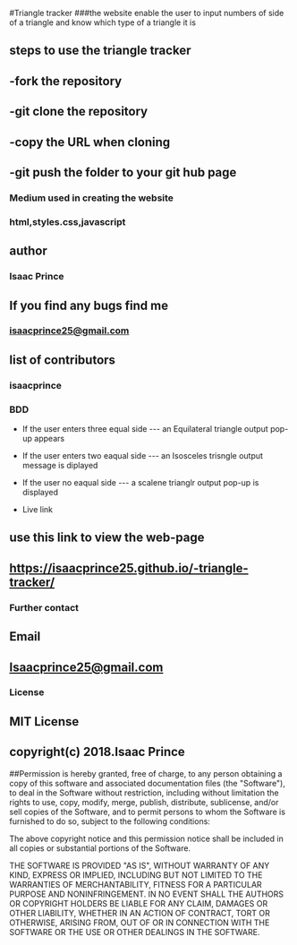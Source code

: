#Triangle tracker
###the website enable the user to input numbers of side of a triangle and know which type of a triangle it is
## steps to use the triangle tracker
## -fork the repository
## -git clone the repository
## -copy the URL when cloning
## -git push the folder to your git hub page
### Medium used in creating the website
### html,styles.css,javascript
## author
### Isaac Prince
## If you find any bugs find me 
### isaacprince25@gmail.com
## list of contributors
### isaacprince

### BDD
* If the user enters three equal side --- an Equilateral triangle output pop-up appears
* If the user enters two eaqual side  --- an Isosceles trisngle output message is diplayed
* If the user no eaqual side          --- a scalene trianglr output pop-up is displayed

* Live link
## use this link to view the web-page
##  https://isaacprince25.github.io/-triangle-tracker/

### Further contact
##  Email 
##  Isaacprince25@gmail.com

### License
##  MIT License 
##  copyright(c) 2018.Isaac Prince
##Permission is hereby granted, free of charge, to any person obtaining a copy of this software and associated documentation files (the "Software"), to deal in the Software without restriction, including without limitation the rights to use, copy, modify, merge, publish, distribute, sublicense, and/or sell copies of the Software, and to permit persons to whom the Software is furnished to do so, subject to the following conditions:

The above copyright notice and this permission notice shall be included in all copies or substantial portions of the Software.

THE SOFTWARE IS PROVIDED "AS IS", WITHOUT WARRANTY OF ANY KIND, EXPRESS OR IMPLIED, INCLUDING BUT NOT LIMITED TO THE WARRANTIES OF MERCHANTABILITY, FITNESS FOR A PARTICULAR PURPOSE AND NONINFRINGEMENT. IN NO EVENT SHALL THE AUTHORS OR COPYRIGHT HOLDERS BE LIABLE FOR ANY CLAIM, DAMAGES OR OTHER LIABILITY, WHETHER IN AN ACTION OF CONTRACT, TORT OR OTHERWISE, ARISING FROM, OUT OF OR IN CONNECTION WITH THE SOFTWARE OR THE USE OR OTHER DEALINGS IN THE SOFTWARE.


